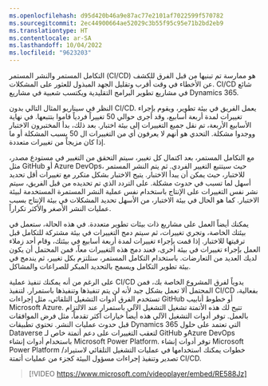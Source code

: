 ```yaml
---
ms.openlocfilehash: d95d420b46a9e87ac77e2101af7022599f570782
ms.sourcegitcommit: 2ec44900664ae52029c3b55f95c95e71b2bd2eb9
ms.translationtype: HT
ms.contentlocale: ar-SA
ms.lasthandoff: 10/04/2022
ms.locfileid: "9623203"
---
```

التكامل المستمر والنشر المستمر (CI/CD) هو ممارسة تم تبنيها من قبل الفرق للكشف عن الأخطاء في وقت أقرب وتقليل الجهد المبذول للعثور على المشكلات. CI/CD شائع في مشاريع تطوير البرامج التقليدية ويكتسب شعبية في مشاريع Dynamics 365.

النظر في سيناريو المثال التالي بدون CI/CD. يعمل الفريق في بيئة تطوير، ويقوم بإجراء تغييرات لمدة أربعة أسابيع، وقد أجرى حوالي 50 تغييراً فردياً قاموا بتتبعها. في نهاية الأسابيع الأربعة، تم نقل جميع التغييرات إلى بيئة اختبار. بعد ذلك، بدأ المختبرون الاختبار ووجدوا مشكلة. التحدي هو أنهم لا يعرفون أي من التغييرات ال 50 يسبب المشكلة أو ما إذا كان مزيجاً من تغييرات متعددة.

مع التكامل المستمر، بعد اكتمال كل تغيير، سيتم التحقق من التغيير في مستودع مصدر، مثل GitHub أو Azure DevOps، حيث سيتتبع التغيير الفردي. ثم يتم النشر المستمر للاختبار، حيث يمكن أن يبدأ الاختبار. يتيح الاختبار بشكل متكرر مع تغييرات أقل تحديد أسهل لما تسبب في حدوث مشكلة. على التردد الذي تم تحديده من قبل الفريق، سيتم نشر نفس التغييرات على الإنتاج باستخدام نفس عملية النشر المستمرة المستخدمة لبيئة الاختبار. كما هو الحال في بيئة الاختبار، من الأسهل تحديد المشكلات في بيئة الإنتاج بسبب عمليات النشر الأصغر والأكثر تكراراً.

يمكنك أيضاً العمل على مشاريع ذات بيئات تطوير متعددة. في هذه الحالة، ستعمل في بيئتك الخاصة، وتجري تغييرات، ثم سيتم دمج التغييرات في بيئة مشتركة للتكامل قبل ترقيتها للاختبار. إذا قمت بإجراء تغييرات لمدة أربعة أسابيع في بيئتك، وقام أحد زملاء العمل بإجراء تغييرات في بيئة أخرى، فعند دمج هذه التغييرات معاً، فمن المحتمل أن يكون لديك العديد من التعارضات. باستخدام التكامل المستمر، ستلتزم بكل تغيير، ثم يندمج في بيئة تطوير التكامل ويسمح بالتحديد المبكر للصراعات والمشاكل. 

على الرغم من أنه يمكنك تنفيذ عملية CI/CD يدوياً لفرق المشروع الخاصة بك، فمن المحتمل ألا تعمل بشكل جيد لأنه لن يتم تنفيذها وتنفيذها باستمرار. لتنفيذ CI/CD بفعالية، تستخدم الفرق أدوات التشغيل التلقائي، مثل إجراءات GitHub أو خطوط أنابيب Microsoft Azure. تتيح لك هذه الأتمتة تشغيل التشغيل الآلي باستمرار عند الالتزام بالعمل. توفر أدوات التشغيل الآلي هذه أيضاً خيارات أكثر تقدماً، مثل فرض الموافقات قبل حدوث عمليات النشر. تحتوي تطبيقات Dynamics 365 التي تعتمد على حلول Dataverse لتعقب التغييرات على دعم أتمتة خاص لـ GitHub وAzure DevOps باستخدام أدوات إنشاء Microsoft Power Platform. توفر أدوات إنشاء Microsoft Power Platform خطوات يمكنك استخدامها في عمليات التشغيل التلقائي لاستيراد/تصدير وتنفيذ إجراءات مسؤول البيئة كجزء من عمليات أتمتة CI/CD.

> [!VIDEO https://www.microsoft.com/videoplayer/embed/RE588Jz]
